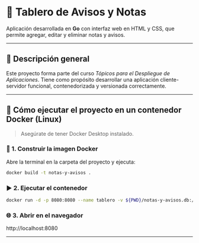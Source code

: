 # 📝 Tablero de Avisos y Notas

Aplicación desarrollada en **Go** con interfaz web en HTML y CSS, que permite agregar, editar y eliminar notas y avisos.

---

## 🧠 Descripción general

Este proyecto forma parte del curso _Tópicos para el Despliegue de Aplicaciones_. Tiene como propósito desarrollar una aplicación cliente-servidor funcional, contenedorizada y versionada correctamente.

---

## 🚀 Cómo ejecutar el proyecto en un contenedor Docker (Linux)

> Asegúrate de tener Docker Desktop instalado.

### 🔧 1. Construir la imagen Docker

Abre la terminal en la carpeta del proyecto y ejecuta:

```bash
docker build -t notas-y-avisos .
```

### ▶️ 2. Ejecutar el contenedor
```bash
docker run -d -p 8080:8080 --name tablero -v ${PWD}/notas-y-avisos.db:/app/notas-y-avisos.db notas-y-avisos
```

### 🌐 3. Abrir en el navegador

http://localhost:8080

---